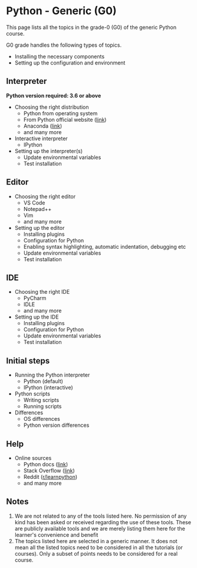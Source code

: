 
# Python - Generic (G0)

This page lists all the topics in the grade-0 (G0) of the generic Python course.

G0 grade handles the following types of topics.

- Installing the necessary components
- Setting up the configuration and environment


## Interpreter

__Python version required: 3.6 or above__

- Choosing the right distribution
  - Python from operating system
  - From Python official website ([link](https://www.python.org/downloads/))
  - Anaconda ([link](https://www.anaconda.com/products/distribution))
  - and many more
- Interactive interpreter
  - IPython
- Setting up the interpreter(s)
  - Update environmental variables
  - Test installation

## Editor

- Choosing the right editor
  - VS Code
  - Notepad++
  - Vim
  - and many more
- Setting up the editor
  - Installing plugins
  - Configuration for Python
  - Enabling syntax highlighting, automatic indentation, debugging etc
  - Update environmental variables
  - Test installation

## IDE

- Choosing the right IDE
  - PyCharm
  - IDLE
  - and many more
- Setting up the IDE
  - Installing plugins
  - Configuration for Python
  - Update environmental variables
  - Test installation

## Initial steps

- Running the Python interpreter
  - Python (default)
  - IPython (interactive)
- Python scripts
  - Writing scripts
  - Running scripts
- Differences
  - OS differences
  - Python version differences

## Help

- Online sources
  - Python docs ([link](https://docs.python.org/3/))
  - Stack Overflow ([link](https://stackoverflow.com/questions/tagged/python))
  - Reddit ([r/learnpython](https://www.reddit.com/r/learnpython/))
  - and many more


## Notes

1. We are not related to any of the tools listed here. No permission of any kind has been asked or received regarding the use of these tools. These are publicly available tools and we are merely listing them here for the learner's convenience and benefit
2. The topics listed here are selected in a generic manner. It does not mean all the listed topics need to be considered in all the tutorials (or courses). Only a subset of points needs to be considered for a real course.


